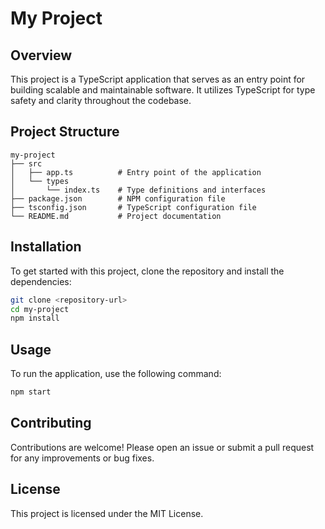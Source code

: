 # My Project

## Overview
This project is a TypeScript application that serves as an entry point for building scalable and maintainable software. It utilizes TypeScript for type safety and clarity throughout the codebase.

## Project Structure
```
my-project
├── src
│   ├── app.ts          # Entry point of the application
│   └── types
│       └── index.ts    # Type definitions and interfaces
├── package.json        # NPM configuration file
├── tsconfig.json       # TypeScript configuration file
└── README.md           # Project documentation
```

## Installation
To get started with this project, clone the repository and install the dependencies:

```bash
git clone <repository-url>
cd my-project
npm install
```

## Usage
To run the application, use the following command:

```bash
npm start
```

## Contributing
Contributions are welcome! Please open an issue or submit a pull request for any improvements or bug fixes.

## License
This project is licensed under the MIT License.